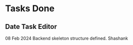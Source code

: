 # Tasks Done
## Date            Task                                    Editor
08 Feb 2024     Backend skeleton structure defined.     Shashank 
